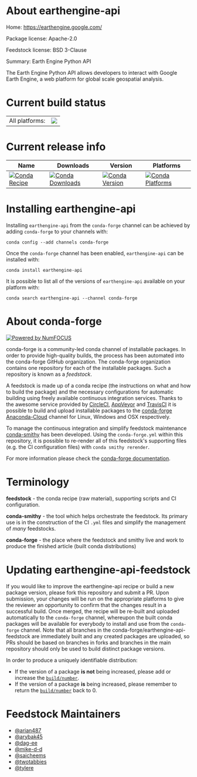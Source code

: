 About earthengine-api
=====================

Home: https://earthengine.google.com/

Package license: Apache-2.0

Feedstock license: BSD 3-Clause

Summary: Earth Engine Python API

The Earth Engine Python API allows developers to interact with
Google Earth Engine, a web platform for global scale geospatial analysis.


Current build status
====================


<table><tr><td>All platforms:</td>
    <td>
      <a href="https://dev.azure.com/conda-forge/feedstock-builds/_build/latest?definitionId=4769&branchName=master">
        <img src="https://dev.azure.com/conda-forge/feedstock-builds/_apis/build/status/earthengine-api-feedstock?branchName=master">
      </a>
    </td>
  </tr>
</table>

Current release info
====================

| Name | Downloads | Version | Platforms |
| --- | --- | --- | --- |
| [![Conda Recipe](https://img.shields.io/badge/recipe-earthengine--api-green.svg)](https://anaconda.org/conda-forge/earthengine-api) | [![Conda Downloads](https://img.shields.io/conda/dn/conda-forge/earthengine-api.svg)](https://anaconda.org/conda-forge/earthengine-api) | [![Conda Version](https://img.shields.io/conda/vn/conda-forge/earthengine-api.svg)](https://anaconda.org/conda-forge/earthengine-api) | [![Conda Platforms](https://img.shields.io/conda/pn/conda-forge/earthengine-api.svg)](https://anaconda.org/conda-forge/earthengine-api) |

Installing earthengine-api
==========================

Installing `earthengine-api` from the `conda-forge` channel can be achieved by adding `conda-forge` to your channels with:

```
conda config --add channels conda-forge
```

Once the `conda-forge` channel has been enabled, `earthengine-api` can be installed with:

```
conda install earthengine-api
```

It is possible to list all of the versions of `earthengine-api` available on your platform with:

```
conda search earthengine-api --channel conda-forge
```


About conda-forge
=================

[![Powered by NumFOCUS](https://img.shields.io/badge/powered%20by-NumFOCUS-orange.svg?style=flat&colorA=E1523D&colorB=007D8A)](http://numfocus.org)

conda-forge is a community-led conda channel of installable packages.
In order to provide high-quality builds, the process has been automated into the
conda-forge GitHub organization. The conda-forge organization contains one repository
for each of the installable packages. Such a repository is known as a *feedstock*.

A feedstock is made up of a conda recipe (the instructions on what and how to build
the package) and the necessary configurations for automatic building using freely
available continuous integration services. Thanks to the awesome service provided by
[CircleCI](https://circleci.com/), [AppVeyor](https://www.appveyor.com/)
and [TravisCI](https://travis-ci.org/) it is possible to build and upload installable
packages to the [conda-forge](https://anaconda.org/conda-forge)
[Anaconda-Cloud](https://anaconda.org/) channel for Linux, Windows and OSX respectively.

To manage the continuous integration and simplify feedstock maintenance
[conda-smithy](https://github.com/conda-forge/conda-smithy) has been developed.
Using the ``conda-forge.yml`` within this repository, it is possible to re-render all of
this feedstock's supporting files (e.g. the CI configuration files) with ``conda smithy rerender``.

For more information please check the [conda-forge documentation](https://conda-forge.org/docs/).

Terminology
===========

**feedstock** - the conda recipe (raw material), supporting scripts and CI configuration.

**conda-smithy** - the tool which helps orchestrate the feedstock.
                   Its primary use is in the construction of the CI ``.yml`` files
                   and simplify the management of *many* feedstocks.

**conda-forge** - the place where the feedstock and smithy live and work to
                  produce the finished article (built conda distributions)


Updating earthengine-api-feedstock
==================================

If you would like to improve the earthengine-api recipe or build a new
package version, please fork this repository and submit a PR. Upon submission,
your changes will be run on the appropriate platforms to give the reviewer an
opportunity to confirm that the changes result in a successful build. Once
merged, the recipe will be re-built and uploaded automatically to the
`conda-forge` channel, whereupon the built conda packages will be available for
everybody to install and use from the `conda-forge` channel.
Note that all branches in the conda-forge/earthengine-api-feedstock are
immediately built and any created packages are uploaded, so PRs should be based
on branches in forks and branches in the main repository should only be used to
build distinct package versions.

In order to produce a uniquely identifiable distribution:
 * If the version of a package **is not** being increased, please add or increase
   the [``build/number``](https://conda.io/docs/user-guide/tasks/build-packages/define-metadata.html#build-number-and-string).
 * If the version of a package **is** being increased, please remember to return
   the [``build/number``](https://conda.io/docs/user-guide/tasks/build-packages/define-metadata.html#build-number-and-string)
   back to 0.

Feedstock Maintainers
=====================

* [@arian487](https://github.com/arian487/)
* [@arybak45](https://github.com/arybak45/)
* [@dag-ee](https://github.com/dag-ee/)
* [@mike-d-d](https://github.com/mike-d-d/)
* [@saicheems](https://github.com/saicheems/)
* [@twotabbies](https://github.com/twotabbies/)
* [@tylere](https://github.com/tylere/)

